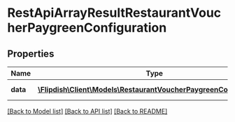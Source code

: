 # RestApiArrayResultRestaurantVoucherPaygreenConfiguration

## Properties
Name | Type | Description | Notes
------------ | ------------- | ------------- | -------------
**data** | [**\Flipdish\\Client\Models\RestaurantVoucherPaygreenConfiguration[]**](RestaurantVoucherPaygreenConfiguration.md) | Generic data object. | 

[[Back to Model list]](../README.md#documentation-for-models) [[Back to API list]](../README.md#documentation-for-api-endpoints) [[Back to README]](../README.md)



